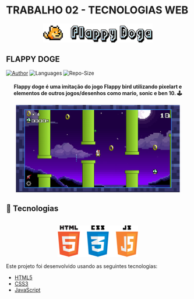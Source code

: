 # TRABALHO 02 - TECNOLOGIAS WEB

<div align="center">
  <img src=".github/logo.png" alt="Flappy" width="300px">
</div>

## FLAPPY DOGE

[![Author](https://img.shields.io/badge/author-klayverxd-FEDE00?style=flat-square)](https://github.com/klayverxd)
![Languages](https://img.shields.io/github/languages/count/klayverxd/flappy-doge?style=flat-square)
![Repo-Size](https://img.shields.io/github/repo-size/klayverxd/flappy-doge?color=green&style=flat-square)

<h4 align="center">
  Flappy doge é uma imitação do jogo Flappy bird utilizando pixelart e elementos de outros jogos/desenhos como mario, sonic e ben 10. 🕹️
</h4>

<div align="center">
  <img width="450px" src=".github/app-preview.png" alt="App-movie preview">
</div>

## 🧪 Tecnologias
<div align="center">
  <br />
  <img width="220px" src=".github/techs.png" alt="Tecnologias usadas">
</div>

Este projeto foi desenvolvido usando as seguintes tecnologias:

- [HTML5](https://developer.mozilla.org/en-US/docs/Web/HTML)
- [CSS3](https://developer.mozilla.org/en-US/docs/Web/CSS)
- [JavaScript](https://developer.mozilla.org/en-US/docs/Web/JavaScript)
